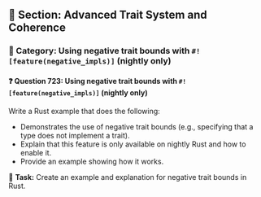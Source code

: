 ## 📘 Section: Advanced Trait System and Coherence  
### 🔹 Category: Using negative trait bounds with `#![feature(negative_impls)]` (nightly only)  
#### ❓ Question 723: Using negative trait bounds with `#![feature(negative_impls)]` (nightly only)

Write a Rust example that does the following:

- Demonstrates the use of negative trait bounds (e.g., specifying that a type does not implement a trait).
- Explain that this feature is only available on nightly Rust and how to enable it.
- Provide an example showing how it works.

🔧 **Task:** Create an example and explanation for negative trait bounds in Rust.
